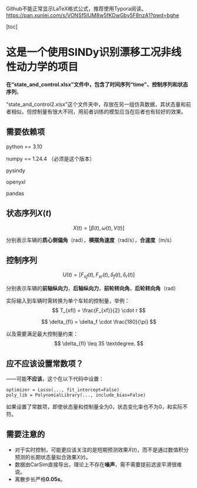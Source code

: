 Github不能正常显示LaTeX格式公式，推荐使用Typora阅读。https://pan.xunlei.com/s/VONSf5lUM8w5fKDwGby5F8nzA1?pwd=bghe

[toc]

# 这是一个使用SINDy识别漂移工况非线性动力学的项目

**在“state_and_control.xlsx”文件中，包含了时间序列“time”、控制序列和状态序列**。

“state_and_control2.xlsx”这个文件夹中，存放在另一组仿真数据，其状态量和前者相似，但控制量有很大不同，用前者训练的模型应当在后者也有较好的效果。

## 需要依赖项

python == 3.10

numpy == 1.24.4 （必须是这个版本）

pysindy

openyxl

pandas

## 状态序列$X(t)$

$$
X(t) = [\beta(t), \omega(t), V(t)]
$$

分别表示车辆的**质心侧偏角**（rad），**横摆角速度**（rad/s），**合速度**（m/s）

## 控制序列

$$
\text{U}(t) = [F_{xf}(t), F_{xr}(t), \delta_f(t), \delta_r(t)]
$$

分别表示车辆的**前轴纵向力**，**后轴纵向力**，**前轮转向角**，**后轮转向角**（rad）

实际输入到车辆时需转换为单个车轮的控制量，举例：
$$
T_{xfl} = \frac{F_{xf}}{2} \cdot r
$$

$$
\delta_{fl} = \delta_f \cdot \frac{180}{\pi}
$$

以及需要满足最大控制量约束：
$$
\delta_{fl} \leq 35 \textdegree.
$$

## 应不应该设置常数项？

——可能**不应该**，这个在以下代码中设置：

```
optimizer = Lasso(..., fit_intercept=False)
poly_lib = PolynomialLibrary(..., include_bias=False)
```

如果设置了常数项，即使状态量和控制量全为0，状态变化率也不为0，和实际不符。

## 需要注意的

* 对于实时控制，可能更应该关注的是短期预测效果$\dot{X}(t)$，而不是通过数值积分预测的长期状态量拟合效果$X(t)$。
* 数据由CarSim直接导出，理论上不存在**噪声**，需不需要提前滤波平滑很难说。
* 离散步长严格**0.05s**。
